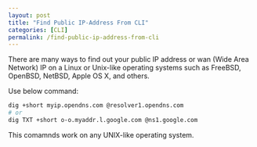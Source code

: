 ```yaml
---
layout: post
title: "Find Public IP-Address From CLI"
categories: [CLI]
permalink: /find-public-ip-address-from-cli
---
```


There are many ways to find out your public IP address or wan (Wide Area Network) IP on a Linux or Unix-like operating systems such as FreeBSD, OpenBSD, NetBSD, Apple OS X, and others.

Use below command:

```bash
dig +short myip.opendns.com @resolver1.opendns.com
# or
dig TXT +short o-o.myaddr.l.google.com @ns1.google.com
```

This comamnds work on any UNIX-like operating system.
